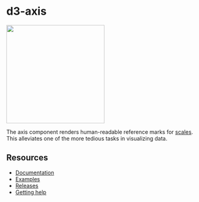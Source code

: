 # d3-axis

<a href="https://d3js.org"><img src="https://github.com/d3/d3/raw/main/docs/public/logo.svg" width="256" height="256"></a>

The axis component renders human-readable reference marks for [scales](https://github.com/d3/d3-scale). This alleviates one of the more tedious tasks in visualizing data.

## Resources

- [Documentation](https://d3js.org/d3-axis)
- [Examples](https://observablehq.com/collection/@d3/d3-axis)
- [Releases](https://github.com/d3/d3-axis/releases)
- [Getting help](https://d3js.org/community)
